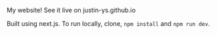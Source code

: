 My website! See it live on justin-ys.github.io

Built using next.js. To run locally, clone, `npm install` and `npm run dev`.